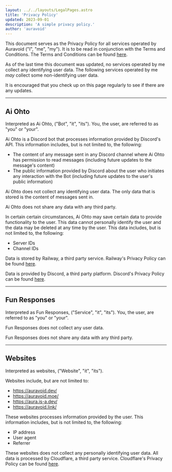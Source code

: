 ```yaml
---
layout: ../../layouts/LegalPages.astro
title: 'Privacy Policy'
updated: 2023-09-01
description: 'A simple privacy policy.'
author: 'auravoid'
---
```


This document serves as the Privacy Policy for all services operated by Auravoid ("I", "me", "my"). It is to be read in
conjunction with the Terms and Conditions. The Terms and Conditions can be found [here](/legal/terms).

As of the last time this document was updated, no services operated by me collect any identifying user data. The
following services operated by me _may_ collect some non-identifying user data.

It is encouraged that you check up on this page regularly to see if there are any updates.

---

## Ai Ohto

Interpreted as Ai Ohto, ("Bot", "it", "its"). You, the user, are referred to as "you" or "your".

Ai Ohto is a Discord bot that processes information provided by Discord's API. This information includes, but is not
limited to, the following:

- The content of any message sent in any Discord channel where Ai Ohto has permission to read messages (including future
  updates to the message's content)
- The public information provided by Discord about the user who initiates any interaction with the Bot (including future
  updates to the user's public information)

Ai Ohto does not collect any identifying user data. The only data that is stored is the content of messages sent in.

Ai Ohto does not share any data with any third party.

In certain certain circumstances, Ai Ohto may save certain data to provide functionality to the user. This data cannot
personally identify the user and the data may be deleted at any time by the user. This data includes, but is not limited
to, the following:

- Server IDs
- Channel IDs

Data is stored by Railway, a third party service. Railway's Privacy Policy can be found
[here](https://railway.app/legal/privacy).

Data is provided by Discord, a third party platform. Discord's Privacy Policy can be found
[here](https://discord.com/privacy).

---

## Fun Responses

Interpreted as Fun Responses, ("Service", "it", "its"). You, the user, are referred to as "you" or "your".

Fun Responses does not collect any user data.

Fun Responses does not share any data with any third party.

---

## Websites

Interpreted as websites, ("Website", "it", "its").

Websites include, but are not limited to:

- https://auravoid.dev/
- https://auravoid.moe/
- https://aura.is-a.dev/
- https://auravoid.link/

These websites processes information provided by the user. This information includes, but is not limited to, the
following:

- IP address
- User agent
- Referrer

These websites does not collect any personally identifying user data. All data is processed by Cloudflare, a third party
service. Cloudflare's Privacy Policy can be found [here](https://www.cloudflare.com/privacypolicy/).
